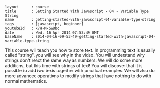 ```
layout		: course
title		: Getting Started With Javascript - 04 - Variable Type String
name		: getting-started-with-javascript-04-variable-type-string
tags		: [javascript, beginner]
youtubeId	: k7H-M-Sw8bc
date		: Wed, 16 Apr 2014 07:53:49 GMT
baseName	: 2014-04-16-09-53-49-getting-started-with-javascript-04-variable-type-string
```

This course will teach you how to store text. In programming text is usually called "string", you will see why in the video. You will understand why strings don't react the same way as numbers. We will do some more additions, but this time with strings of text! You will discover that it is possible to add two texts together with practical examples. We will also do more advanced operations to modify strings that have nothing to do with normal mathematics.

